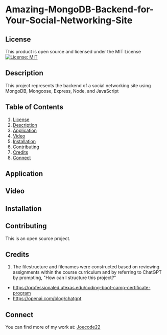 # Amazing-MongoDB-Backend-for-Your-Social-Networking-Site

## License

This product is open source and licensed under the MIT License
[![License: MIT](https://img.shields.io/badge/License-MIT-yellow.svg)](https://opensource.org/licenses/MIT)

## Description

  This project represents the backend of a social networking site using MongoDB, Mongoose, Express, Node, and JavaScript
  
## Table of Contents

1. [License](#license)
2. [Description](#description)
3. [Application](#application)
4. [Video](#video)
5. [Installation](#installation)
6. [Contributing](#contributing)
7. [Credits](#credits)
8. [Connect](#connect)

## Application



## Video



## Installation



## Contributing

This is an open source project.

## Credits

1. The filestructure and filenames were constructed based on reviewing assignments within the course curriculum and by referring to ChatGPT by prompting, "How can I structure this project?"

- https://professionaled.utexas.edu/coding-boot-camp-certificate-program
- https://openai.com/blog/chatgpt

## Connect

You can find more of my work at: [Joecode22](https://github.com/joecode22)

